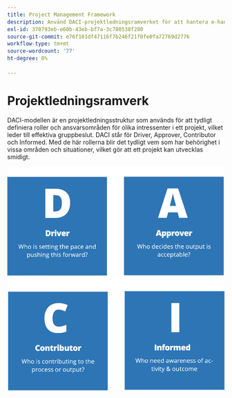 ```yaml
---
title: Project Management Framework
description: Använd DACI-projektledningsramverket för att hantera e-handelsprojektet.
exl-id: 370793eb-e60b-43eb-bf7a-3c780538f280
source-git-commit: e76f101df47116f7b246f21f0fe0fa72769d2776
workflow-type: tm+mt
source-wordcount: '77'
ht-degree: 0%

---
```


# Projektledningsramverk

DACI-modellen är en projektledningsstruktur som används för att tydligt definiera roller och ansvarsområden för olika intressenter i ett projekt, vilket leder till effektiva gruppbeslut. DACI står för Driver, Approver, Contributor och Informed. Med de här rollerna blir det tydligt vem som har behörighet i vissa områden och situationer, vilket gör att ett projekt kan utvecklas smidigt.

![DACI projekthanteringsdiagram](../../assets/playbooks/daci-model.png)
